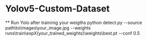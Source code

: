 # Yolov5-Custom-Dataset

** Run Yolo after traininig your weigths
python detect.py --source path\to\images\your_image.jpg --weights runs\train\expX(your_trained_weights)\weights\best.pt --conf 0.5
